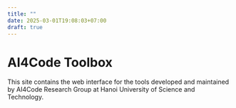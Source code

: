 ```yaml
---
title: ""
date: 2025-03-01T19:08:03+07:00
draft: true
---
```


# AI4Code Toolbox

This site contains the web interface for the tools developed and maintained by AI4Code Research Group at Hanoi University of Science and Technology.
